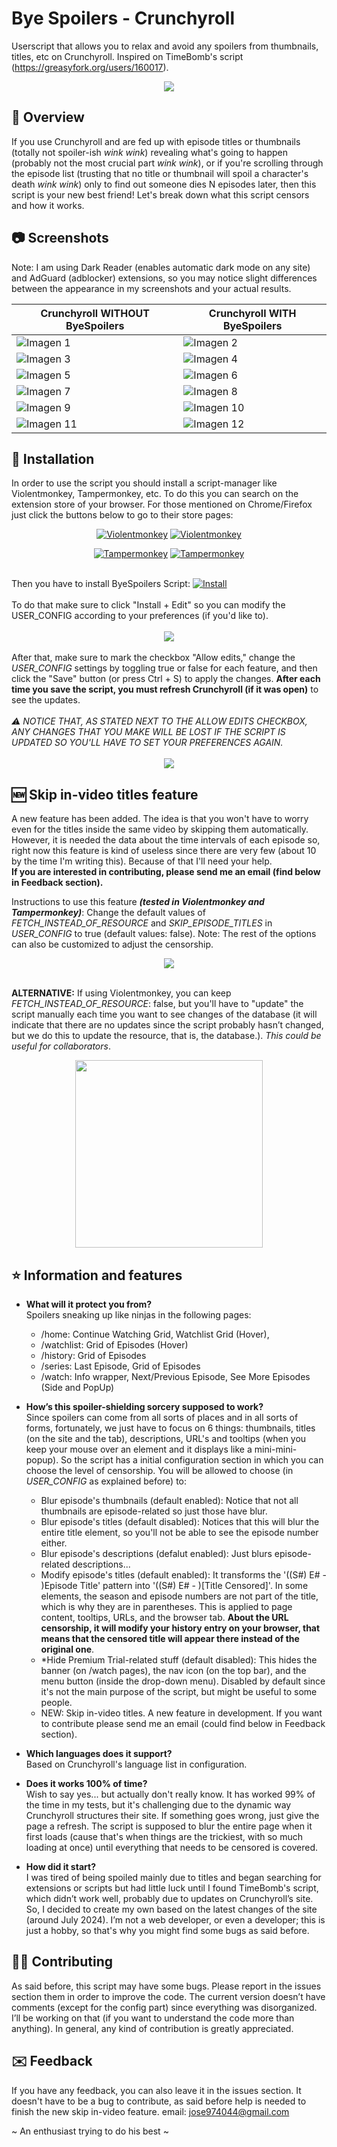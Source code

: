 # Bye Spoilers - Crunchyroll
Userscript that allows you to relax and avoid any spoilers from thumbnails, titles, etc on Crunchyroll. Inspired on TimeBomb's script (https://greasyfork.org/users/160017).  

<div align="center">
    <picture>
        <img src="assets-images/logo_feature.jpg">
    </picture>
</div>

## 📖 Overview
If you use Crunchyroll and are fed up with episode titles or thumbnails (totally not spoiler-ish *wink wink*) revealing what's going to happen (probably not the most crucial part *wink wink*), or if you're scrolling through the episode list (trusting that no title or thumbnail will spoil a character's death *wink wink*) only to find out someone dies N episodes later, then this script is your new best friend! Let's break down what this script censors and how it works.

## 📷 Screenshots
Note: I am using Dark Reader (enables automatic dark mode on any site) and AdGuard (adblocker) extensions, so you may notice slight differences between the appearance in my screenshots and your actual results.

| Crunchyroll WITHOUT ByeSpoilers | Crunchyroll WITH ByeSpoilers |
|--------------------------------------------|-----------------------------------------|
| ![Imagen 1](assets-images/01_without.jpg) | ![Imagen 2](assets-images/01_with.jpg) |
| ![Imagen 3](assets-images/02_without.jpg) | ![Imagen 4](assets-images/02_with.jpg) |
| ![Imagen 5](assets-images/03_without.jpg) | ![Imagen 6](assets-images/03_with.jpg) |
| ![Imagen 7](assets-images/04_without.jpg) | ![Imagen 8](assets-images/04_with.jpg) |
| ![Imagen 9](assets-images/05_1_without.jpg) | ![Imagen 10](assets-images/05_1_with.jpg) |
| ![Imagen 11](assets-images/05_2_without.jpg) | ![Imagen 12](assets-images/05_2_with.jpg) |

## 📂 Installation
<p>In order to use the script you should install a script-manager like Violentmonkey, Tampermonkey, etc. To do this you can search on the extension store of your browser. For those mentioned on Chrome/Firefox just click the buttons below to go to their store pages:</p>

 <div align="center">   
     
[![Violentmonkey](https://img.shields.io/static/v1?label=Violentmonkey&message=for%20Chrome&color=brightgreen&logo=googlechrome&logoColor=white)](https://chrome.google.com/webstore/detail/violentmonkey/dhdgffkkebhmkfjojejmpbldmpobfkfo)   [![Violentmonkey](https://img.shields.io/static/v1?label=Violentmonkey&message=for%20Firefox&color=orange&logo=firefox&logoColor=white)](https://addons.mozilla.org/en-US/firefox/addon/violentmonkey/)
 </div>

 <div align="center">   
     
[![Tampermonkey](https://img.shields.io/static/v1?label=Tampermonkey&message=for%20Chrome&color=brightgreen&logo=googlechrome&logoColor=white)](https://chrome.google.com/webstore/detail/tampermonkey/dhdgffkkebhmkfjojejmpbldmpobfkfo)   [![Tampermonkey](https://img.shields.io/static/v1?label=Tampermonkey&message=for%20Firefox&color=orange&logo=firefox&logoColor=white)](https://addons.mozilla.org/en-US/firefox/addon/tampermonkey/)
 </div>

<br>
Then you have to install ByeSpoilers Script: <a href="https://github.com/zAlfok/ByeSpoilers-Crunchyroll/raw/master/scripts/byeSpoilers_Crunchyroll.user.js" target="_blank">
  <img src="https://img.shields.io/badge/Install-ByeSpoilers-brightgreen" alt="Install">
</a>
<br><br>
To do that make sure to click "Install + Edit" so you can modify the USER_CONFIG according to your preferences (if you'd like to).
<br><br>
<div align="center">
    <picture>
        <img src="assets-images/install_01.jpg">
    </picture>
</div>
<br>
After that, make sure to mark the checkbox "Allow edits," change the <em>USER_CONFIG</em> settings by toggling true or false for each feature, and then click the "Save" button (or press Ctrl + S) to apply the changes. <b>After each time you save the script, you must refresh Crunchyroll (if it was open)</b> to see the updates.<br><br>
<em>⚠️ NOTICE THAT, AS STATED NEXT TO THE ALLOW EDITS CHECKBOX, ANY CHANGES THAT YOU MAKE WILL BE LOST IF THE SCRIPT IS UPDATED SO YOU'LL HAVE TO SET YOUR PREFERENCES AGAIN.</em>
<br><br>
<div align="center">
    <picture>
        <img src="assets-images/install_02.jpg">
    </picture>
</div>

## 🆕 Skip in-video titles feature
A new feature has been added. The idea is that you won't have to worry even for the titles inside the same video by skipping them automatically. However, it is needed the data about the time intervals of each episode so, right now this feature is kind of useless since there are very few (about 10 by the time I'm writing this). Because of that I'll need your help. <br>
**If you are interested in contributing, please send me an email (find below in Feedback section).**

Instructions to use this feature ***(tested in Violentmonkey and Tampermonkey)***:
Change the default values of _FETCH_INSTEAD_OF_RESOURCE_ and _SKIP_EPISODE_TITLES_ in _USER_CONFIG_ to true (default values: false). Note: The rest of the options can also be customized to adjust the censorship.

<div align="center">
    <picture>
        <img src="assets-images/skip_video_howTo02.png">
    </picture>
</div>
<br>

**ALTERNATIVE:** If using Violentmonkey, you can keep _FETCH_INSTEAD_OF_RESOURCE_: false, but you'll have to "update" the script manually each time you want to see changes of the database (it will indicate that there are no updates since the script probably hasn’t changed, but we do this to update the resource, that is, the database.). *This could be useful for collaborators*.
<div align="center">
    <picture>
        <img src="assets-images/skip_video_howTo.png" width="300">
    </picture>
</div>

## ⭐ Information and features
- <b>What will it protect you from?</b><br> 
Spoilers sneaking up like ninjas in the following pages:
    - /home: Continue Watching Grid, Watchlist Grid (Hover),
    - /watchlist: Grid of Episodes (Hover)
    - /history: Grid of Episodes
    - /series: Last Episode, Grid of Episodes
    - /watch: Info wrapper, Next/Previous Episode, See More Episodes (Side and PopUp)

- <b>How’s this spoiler-shielding sorcery supposed to work?</b><br>
Since spoilers can come from all sorts of places and in all sorts of forms, fortunately, we just have to focus on 6 things: thumbnails, titles (on the site and the tab), descriptions, URL's and tooltips (when you keep your mouse over an element and it displays like a mini-mini-popup). So the script has a initial configuration section in which you can choose the level of censorship. You will be allowed to choose (in _USER_CONFIG_ as explained before) to:
    - Blur episode's thumbnails (default enabled): Notice that not all thumbnails are episode-related so just those have blur.
    - Blur episode's titles (default disabled): Notices that this will blur the entire title element, so you'll not be able to see the episode number either.
    - Blur episode's descriptions (defalut enabled): Just blurs episode-related descriptions...
    - Modify episode's titles (default enabled): It transforms the '((S#) E# - )Episode Title' pattern into '((S#) E# - )[Title Censored]'. In some elements, the season and episode numbers are not part of the title, which is why they are in parentheses. This is applied to page content, tooltips, URLs, and the browser tab. **About the URL censorship, it will modify your history entry on your browser, that means that the censored title will appear there instead of the original one**.
    - *Hide Premium Trial-related stuff (default disabled): This hides the banner (on /watch pages), the nav icon (on the top bar), and the menu button (inside the drop-down menu). Disabled by default since it's not the main purpose of the script, but might be useful to some people.
    - NEW: Skip in-video titles. A new feature in development. If you want to contribute please send me an email (could find below in Feedback section).

- <b>Which languages does it support?</b><br>
Based on Crunchyroll's language list in configuration.

- <b>Does it works 100% of time?</b><br>
Wish to say yes... but actually don't really know. It has worked 99% of the time in my tests, but it's challenging due to the dynamic way Crunchyroll structures their site. If something goes wrong, just give the page a refresh. The script is supposed to blur the entire page when it first loads (cause that's when things are the trickiest, with so much loading at once) until everything that needs to be censored is covered.

- <b>How did it start?</b><br>
I was tired of being spoiled mainly due to titles and began searching for extensions or scripts but had little luck until I found TimeBomb's script, which didn’t work well, probably due to updates on Crunchyroll’s site. So, I decided to create my own based on the latest changes of the site (around July 2024). I’m not a web developer, or even a developer; this is just a hobby, so that's why you might find some bugs as said before. 

## 🧑‍💻 Contributing
As said before, this script may have some bugs. Please report in the issues section them in order to improve the code. The current version doesn’t have comments (except for the config part) since everything was disorganized. I’ll be working on that (if you want to understand the code more than anything).
In general, any kind of contribution is greatly appreciated.

## ✉️ Feedback
If you have any feedback, you can also leave it in the issues section. It doesn't have to be a bug to contribute, as said before help is needed to finish the new skip in-video feature.
email: jose974044@gmail.com

~ An enthusiast trying to do his best ~


